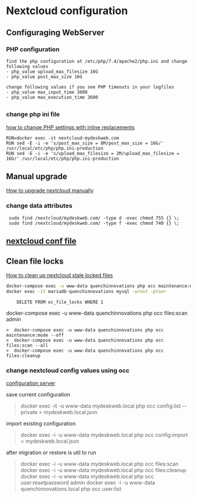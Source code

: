 # Nextcloud configuration

## Configuraging WebServer
### PHP configuration
    find the php configuration at /etc/php/7.4/apache2/php.ini and change following values
    - php_value upload_max_filesize 16G
    - php_value post_max_size 16G

    change following values if you see PHP timeouts in your logfiles
    - php_value max_input_time 3600
    - php_value max_execution_time 3600

##
### change php ini file
[how to change PHP settings with inline replacements](https://davescripts.com/docker-container-how-to-change-php-settings-inline-replacements)
```
RUN=docker exec -it nextcloud-mydeskweb.com
RUN sed -E -i -e 's/post_max_size = 8M/post_max_size = 16G/' /usr/local/etc/php/php.ini-production
RUN sed -E -i -e 's/upload_max_filesize = 2M/upload_max_filesize = 16G/' /usr/local/etc/php/php.ini-production
```
## Manual upgrade<br/>
[How to upgrade nextcloud manually](https://docs.nextcloud.com/server/latest/admin_manual/maintenance/manual_upgrade.html)
### change data attributes
```
 sudo find /nextcloud/mydeskweb.com/ -type d -exec chmod 755 {} \;
 sudo find /nextcloud/mydeskweb.com/ -type f -exec chmod 740 {} \;

```
## [nextcloud conf file](https://docs.nextcloud.com/server/11/admin_manual/configuration_server/config_sample_php_parameters.html?highlight=filesystem_check_changes)

## Clean file locks
[How to clean up nextcloud stale locked files](https://zedt.eu/tech/linux/how-to-clean-up-nextcloud-stale-locked-files/)<br/>
```bash
docker-compose exec -u www-data quenchinnovations php occ maintenance:mode --on
docker exec -it mariadb-quenchinnovations mysql -uroot -ptoor
```
```mysql
    DELETE FROM oc_file_locks WHERE 1
```
docker-compose exec -u www-data quenchinnovations php occ files:scan admin
```
>  docker-compose exec -u www-data quenchinnovations php occ maintenance:mode --off
>  docker-compose exec -u www-data quenchinnovations php occ files:scan --all
>  docker-compose exec -u www-data quenchinnovations php occ files:cleanup
```

### change nextcloud config values using occ
[configuration server](https://docs.nextcloud.com/server/15/admin_manual/configuration_server/occ_command.html#config-commands-label)

save current configuration
> docker exec -it -u www-data mydeskweb.local php occ config:list --private > mydeskweb.local.json

import existing configuration
> docker exec -i -u www-data mydeskweb.local php occ config:import < mydeskweb.local.json

after migration or restore is util to run
> docker exec -i -u www-data mydeskweb.local php occ files:scan <br/>
> docker exec -i -u www-data mydeskweb.local php occ files:cleanup <br/>
> docker exec -i -u www-data mydeskweb.local php occ user:resetpassword admin
docker exec -i -u www-data quenchinnovations.local php occ user:list


